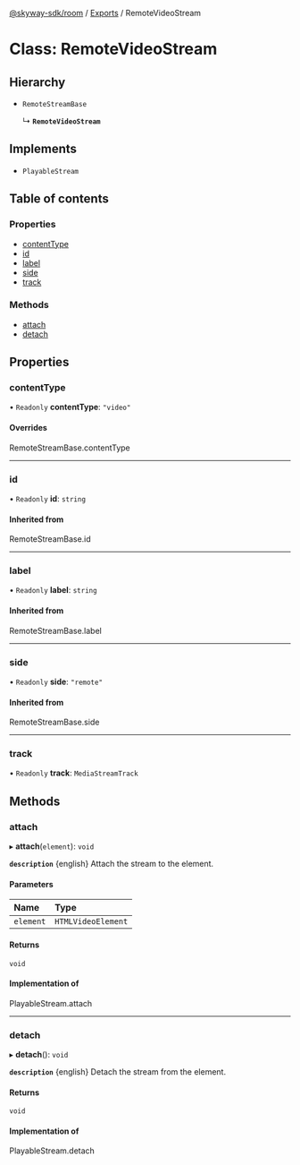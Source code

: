 [@skyway-sdk/room](../README.md) / [Exports](../modules.md) / RemoteVideoStream

# Class: RemoteVideoStream

## Hierarchy

- `RemoteStreamBase`

  ↳ **`RemoteVideoStream`**

## Implements

- `PlayableStream`

## Table of contents

### Properties

- [contentType](RemoteVideoStream.md#contenttype)
- [id](RemoteVideoStream.md#id)
- [label](RemoteVideoStream.md#label)
- [side](RemoteVideoStream.md#side)
- [track](RemoteVideoStream.md#track)

### Methods

- [attach](RemoteVideoStream.md#attach)
- [detach](RemoteVideoStream.md#detach)

## Properties

### contentType

• `Readonly` **contentType**: ``"video"``

#### Overrides

RemoteStreamBase.contentType

___

### id

• `Readonly` **id**: `string`

#### Inherited from

RemoteStreamBase.id

___

### label

• `Readonly` **label**: `string`

#### Inherited from

RemoteStreamBase.label

___

### side

• `Readonly` **side**: ``"remote"``

#### Inherited from

RemoteStreamBase.side

___

### track

• `Readonly` **track**: `MediaStreamTrack`

## Methods

### attach

▸ **attach**(`element`): `void`

**`description`** {english} Attach the stream to the element.

#### Parameters

| Name | Type |
| :------ | :------ |
| `element` | `HTMLVideoElement` |

#### Returns

`void`

#### Implementation of

PlayableStream.attach

___

### detach

▸ **detach**(): `void`

**`description`** {english} Detach the stream from the element.

#### Returns

`void`

#### Implementation of

PlayableStream.detach
